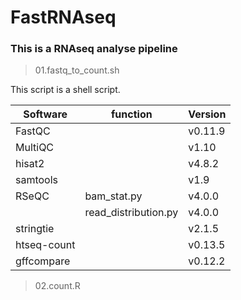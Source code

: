 # FastRNAseq
### This is a RNAseq analyse pipeline
> 01.fastq_to_count.sh

This script is a shell script. 

| Software | function | Version |
| ------------ | ------------ | ----------- |
| FastQC | | v0.11.9 |
| MultiQC | | v1.10 |
| hisat2 | | v4.8.2 |
| samtools | | v1.9 |
| RSeQC | bam_stat.py | v4.0.0 |
|  | read_distribution.py | v4.0.0 |
| stringtie | | v2.1.5 |
| htseq-count |  | v0.13.5 |
| gffcompare |  | v0.12.2 |

> 02.count.R
